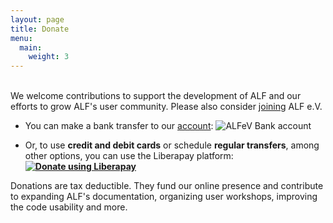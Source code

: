 ```yaml
---
layout: page
title: Donate
menu:
  main:
    weight: 3
---
```


<br>
We welcome contributions to support the development of ALF and our efforts to grow ALF's user community. Please also consider <a href="/pages/join">joining</a>  ALF e.V.

<p> </p>

* You can make a bank transfer to our [account](/ALFeV-bank_acc.txt):
![ALFeV Bank account](/img/QR_code.png)


<p> </p>

* Or, to use **credit and debit cards** or schedule **regular transfers**, among other options, you can use the Liberapay platform:  <b> &nbsp; <script src="https://liberapay.com/ALF_Collaboration/widgets/button.js"></script> <noscript><a href="https://liberapay.com/ALF_Collaboration/donate"><img alt="Donate using Liberapay" src="https://liberapay.com/assets/widgets/donate.svg"></a></noscript> </b>
<!-- The above adds a Liberapay Donate button -->

<p> </p>
<p> </p>

Donations are tax deductible. They fund our online presence and contribute to expanding ALF's documentation, organizing user workshops, improving the code usability and more.



